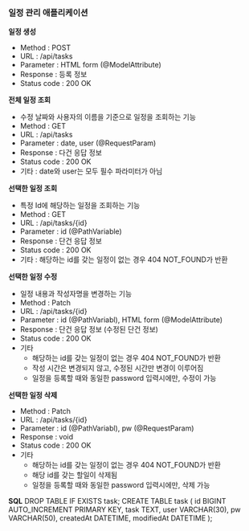 ### 일정 관리 애플리케이션

**일정 생성**
- Method : POST
- URL : /api/tasks
- Parameter : HTML form (@ModelAttribute)
- Response : 등록 정보 
- Status code : 200 OK 

**전체 일정 조회**
- 수정 날짜와 사용자의 이름을 기준으로 일정을 조회하는 기능
- Method : GET
- URL : /api/tasks
- Parameter : date, user (@RequestParam)
- Response : 다건 응답 정보
- Status code : 200 OK 
- 기타 : date와 user는 모두 필수 파라미터가 아님

**선택한 일정 조회**
- 특정 Id에 해당하는 일정을 조회하는 기능
- Method : GET
- URL : /api/tasks/{id}
- Parameter : id (@PathVariable)
- Response : 단건 응답 정보
- Status code : 200 OK 
- 기타 : 해당하는 id를 갖는 일정이 없는 경우 404 NOT_FOUND가 반환

**선택한 일정 수정**
- 일정 내용과 작성자명을 변경하는 기능
- Method : Patch
- URL : /api/tasks/{id}
- Parameter : id (@PathVariabl), HTML form (@ModelAttribute)
- Response : 단건 응답 정보 (수정된 단건 정보) 
- Status code : 200 OK 
- 기타
	- 해당하는 id를 갖는 일정이 없는 경우 404 NOT_FOUND가 반환
	- 작성 시간은 변경되지 않고, 수정된 시간만 변경이 이루어짐
	- 일정을 등록할 때와 동일한 password 입력시에만, 수정이 가능

**선택한 일정 삭제**
- Method : Patch
- URL : /api/tasks/{id}
- Parameter : id (@PathVariabl), pw (@RequestParam)
- Response : void
- Status code : 200 OK 
- 기타
	- 해당하는 id를 갖는 일정이 없는 경우 404 NOT_FOUND가 반환
	- 해당 id를 갖는 할일이 삭제됨
	- 일정을 등록할 때와 동일한 password 입력시에만, 삭제 가능

**SQL**
DROP TABLE IF EXISTS task;
CREATE TABLE task
(
	id BIGINT AUTO_INCREMENT PRIMARY KEY,
     	task TEXT,
     	user VARCHAR(30),
     	pw VARCHAR(50),
     	createdAt DATETIME,
     	modifiedAt DATETIME
);
	